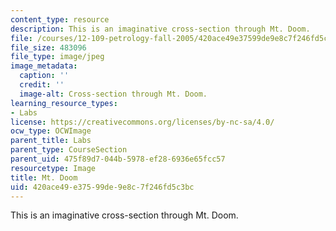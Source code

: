 ```yaml
---
content_type: resource
description: This is an imaginative cross-section through Mt. Doom.
file: /courses/12-109-petrology-fall-2005/420ace49e37599de9e8c7f246fd5c3bc_lab_7_strat1.jpg
file_size: 483096
file_type: image/jpeg
image_metadata:
  caption: ''
  credit: ''
  image-alt: Cross-section through Mt. Doom.
learning_resource_types:
- Labs
license: https://creativecommons.org/licenses/by-nc-sa/4.0/
ocw_type: OCWImage
parent_title: Labs
parent_type: CourseSection
parent_uid: 475f89d7-044b-5978-ef28-6936e65fcc57
resourcetype: Image
title: Mt. Doom
uid: 420ace49-e375-99de-9e8c-7f246fd5c3bc
---
```

This is an imaginative cross-section through Mt. Doom.